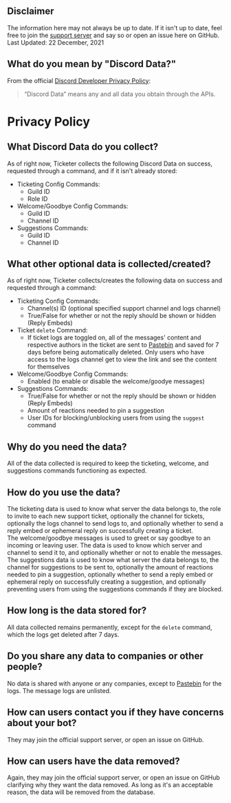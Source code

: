 ## Disclaimer

The information here may not always be up to date. If it isn't up to date, feel free to join the [support server](https://discord.gg/kswKHpJeqC) and say so or open an issue here on GitHub.<br>
Last Updated: 22 December, 2021

## What do you mean by "Discord Data?"

From the official [Discord Developer Privacy Policy](https://discord.com/developers/docs/policy):

> “Discord Data” means any and all data you obtain through the APIs.

# Privacy Policy

## What Discord Data do you collect?

As of right now, Ticketer collects the following Discord Data on success, requested through a command, and if it isn't already stored:

- Ticketing Config Commands:
  - Guild ID
  - Role ID
- Welcome/Goodbye Config Commands:
  - Guild ID
  - Channel ID
- Suggestions Commands:
  - Guild ID
  - Channel ID

## What other optional data is collected/created?

As of right now, Ticketer collects/creates the following data on success and requested through a command:

- Ticketing Config Commands:
  - Channel(s) ID (optional specified support channel and logs channel)
  - True/False for whether or not the reply should be shown or hidden (Reply Embeds)
- Ticket `delete` Command:
  - If ticket logs are toggled on, all of the messages' content and respective authors in the ticket are sent to [Pastebin](https://pastebin.com) and saved for 7 days before being automatically deleted. Only users who have access to the logs channel get to view the link and see the content for themselves
- Welcome/Goodbye Config Commands:
  - Enabled (to enable or disable the welcome/goodye messages)
- Suggestions Commands:
  - True/False for whether or not the reply should be shown or hidden (Reply Embeds)
  - Amount of reactions needed to pin a suggestion
  - User IDs for blocking/unblocking users from using the `suggest` command

## Why do you need the data?

All of the data collected is required to keep the ticketing, welcome, and suggestions commands functioning as expected.

## How do you use the data?

The ticketing data is used to know what server the data belongs to, the role to invite to each new support ticket, optionally the channel for tickets, optionally the logs channel to send logs to, and optionally whether to send a reply embed or ephemeral reply on successfully creating a ticket.<br>
The welcome/goodbye messages is used to greet or say goodbye to an incoming or leaving user. The data is used to know which server and channel to send it to, and optionally whether or not to enable the messages.<br>
The suggestions data is used to know what server the data belongs to, the channel for suggestions to be sent to, optionally the amount of reactions needed to pin a suggestion, optionally whether to send a reply embed or ephemeral reply on successfully creating a suggestion, and optionally preventing users from using the suggestions commands if they are blocked.

## How long is the data stored for?

All data collected remains permanently, except for the `delete` command, which the logs get deleted after 7 days.

## Do you share any data to companies or other people?

No data is shared with anyone or any companies, except to [Pastebin](https://pastebin.com) for the logs. The message logs are unlisted.

## How can users contact you if they have concerns about your bot?

They may join the official support server, or open an issue on GitHub.

## How can users have the data removed?

Again, they may join the official support server, or open an issue on GitHub clarifying why they want the data removed.
As long as it's an acceptable reason, the data will be removed from the database.
